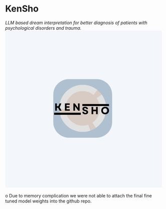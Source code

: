 # KenSho
*LLM based dream interpretation for better diagnosis of patients with psychological disorders and trauma.*
![KenSho](dream_logo.png)

o Due to memory complication we were not able to attach the final fine tuned model weights into the github repo.
